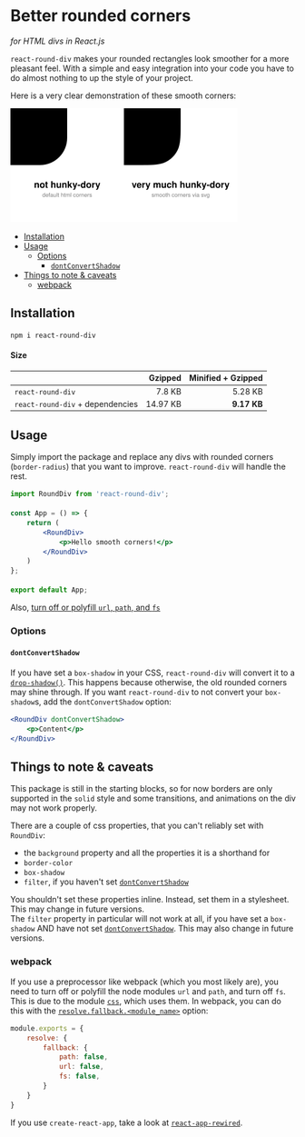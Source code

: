 # Better rounded corners

*for HTML divs in React.js*

`react-round-div` makes your rounded rectangles look smoother for a more pleasant feel. With a simple and easy
integration into your code you have to do almost nothing to up the style of your project.

Here is a very clear demonstration of these smooth corners:

![Figure showing that these corners are very much hunky-dory](img/compare.svg)

- [Installation](#installation)
- [Usage](#usage)
    - [Options](#options)
        - [`dontConvertShadow`](#dontconvertshadow)
- [Things to note & caveats](#things-to-note--caveats)
    - [webpack](#webpack)

## Installation

```shell
npm i react-round-div
```

#### Size

|                                  |  Gzipped | Minified + Gzipped |
|----------------------------------|---------:|-------------------:|
| `react-round-div`                |   7.8 KB |            5.28 KB |
| `react-round-div` + dependencies | 14.97 KB |        **9.17 KB** |

## Usage

Simply import the package and replace any divs with rounded corners (`border-radius`) that you want to
improve. `react-round-div` will handle the rest.

```jsx  
import RoundDiv from 'react-round-div';

const App = () => {
    return (
        <RoundDiv>
            <p>Hello smooth corners!</p>
        </RoundDiv>
    )
};

export default App;
```

Also, [turn off or polyfill `url`, `path`, and `fs`](#webpack)

### Options

#### `dontConvertShadow`

If you have set a `box-shadow` in your CSS, `react-round-div` will convert it to
a [`drop-shadow()`](https://developer.mozilla.org/en-US/docs/Web/CSS/filter-function/drop-shadow()). This happens
because otherwise, the old rounded corners may shine through. If you want `react-round-div` to not convert
your `box-shadow`s, add the `dontConvertShadow` option:

```jsx  
<RoundDiv dontConvertShadow>
    <p>Content</p>
</RoundDiv>
```

## Things to note & caveats

This package is still in the starting blocks, so for now borders are only supported in the `solid` style and some
transitions, and animations on the div may not work properly.

There are a couple of css properties, that you can't reliably set with `RoundDiv`:

- the `background` property and all the properties it is a shorthand for
- `border-color`
- `box-shadow`
- `filter`, if you haven't set [`dontConvertShadow`](#dontconvertshadow)

You shouldn't set these properties inline. Instead, set them in a stylesheet. This may change in future versions.  
The `filter` property in particular will not work at all, if you have set a `box-shadow` AND have not
set [`dontConvertShadow`](#dontconvertshadow). This may also change in future versions.

### webpack

If you use a preprocessor like webpack (which you most likely are), you need to turn off or polyfill the node
modules `url` and `path`, and turn off `fs`. This is due to the module [`css`](https://www.npmjs.com/package/css), which
uses them. In webpack, you can do this with
the [`resolve.fallback.<module_name>`](https://webpack.js.org/configuration/resolve/#resolvefallback) option:

```javascript
module.exports = {
    resolve: {
        fallback: {
            path: false,
            url: false,
            fs: false,
        }
    }
}
```

If you use `create-react-app`, take a look at [`react-app-rewired`](https://www.npmjs.com/package/react-app-rewired).
